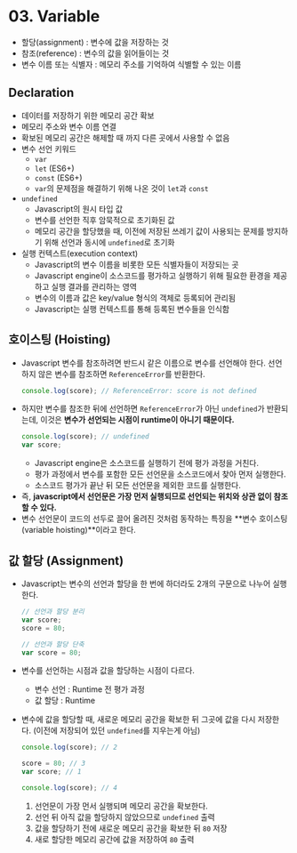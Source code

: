 # 03. Variable

- 할당(assignment) : 변수에 값을 저장하는 것
- 참조(reference) : 변수의 값을 읽어들이는 것
- 변수 이름 또는 식별자 : 메모리 주소를 기억하여 식별할 수 있는 이름

## Declaration

- 데이터를 저장하기 위한 메모리 공간 확보
- 메모리 주소와 변수 이름 연결
- 확보된 메모리 공간은 해제할 때 까지 다른 곳에서 사용할 수 없음
- 변수 선언 키워드
  - `var`
  - `let` (ES6+)
  - `const` (ES6+)
  - `var`의 문제점을 해결하기 위해 나온 것이 `let`과 `const`
- `undefined`
  - Javascript의 원시 타입 값
  - 변수를 선언한 직후 암묵적으로 초기화된 값
  - 메모리 공간을 할당했을 때, 이전에 저장된 쓰레기 값이 사용되는 문제를 방지하기 위해 선언과 동시에 `undefined`로 초기화
- 실행 컨텍스트(execution context)
  - Javascript의 변수 이름을 비롯한 모든 식별자들이 저장되는 곳
  - Javascript engine이 소스코드를 평가하고 실행하기 위해 필요한 환경을 제공하고 실행 결과를 관리하는 영역
  - 변수의 이름과 값은 key/value 형식의 객체로 등록되어 관리됨
  - Javascript는 실행 컨텍스트를 통해 등록된 변수들을 인식함

## 호이스팅 (Hoisting)

- Javascript 변수를 참조하려면 반드시 같은 이름으로 변수를 선언해야 한다. 선언하지 않은 변수를 참조하면 `ReferenceError`를 반환한다.
  ```javascript
  console.log(score); // ReferenceError: score is not defined
  ```
- 하지만 변수를 참조한 뒤에 선언하면 `ReferenceError`가 아닌 `undefined`가 반환되는데, 이것은 **변수가 선언되는 시점이 runtime이 아니기 때문이다.**
  ```javascript
  console.log(score); // undefined
  var score;
  ```
  - Javascript engine은 소스코드를 실행하기 전에 평가 과정을 거친다.
  - 평가 과정에서 변수를 포함한 모든 선언문을 소스코드에서 찾아 먼저 실행한다.
  - 소스코드 평가가 끝난 뒤 모든 선언문을 제외한 코드를 실행한다.
- 즉, **javascript에서 선언문은 가장 먼저 실행되므로 선언되는 위치와 상관 없이 참조할 수 있다.**
- 변수 선언문이 코드의 선두로 끌어 올려진 것처럼 동작하는 특징을 **변수 호이스팅(variable hoisting)**이라고 한다.

## 값 할당 (Assignment)

- Javascript는 변수의 선언과 할당을 한 번에 하더라도 2개의 구문으로 나누어 실행한다.

  ```javascript
  // 선언과 할당 분리
  var score;
  score = 80;

  // 선언과 할당 단축
  var score = 80;
  ```

- 변수를 선언하는 시점과 값을 할당하는 시점이 다르다.
  - 변수 선언 : Runtime 전 평가 과정
  - 값 할당 : Runtime
- 변수에 값을 할당할 때, 새로운 메모리 공간을 확보한 뒤 그곳에 값을 다시 저장한다. (이전에 저장되어 있던 `undefined`를 지우는게 아님)

  ```javascript
  console.log(score); // 2

  score = 80; // 3
  var score; // 1

  console.log(score); // 4
  ```

  1. 선언문이 가장 먼서 실행되며 메모리 공간을 확보한다.
  2. 선언 뒤 아직 값을 할당하지 않았으므로 `undefined` 출력
  3. 값을 할당하기 전에 새로운 메모리 공간을 확보한 뒤 `80` 저장
  4. 새로 할당한 메모리 공간에 값을 저장하여 `80` 출력
